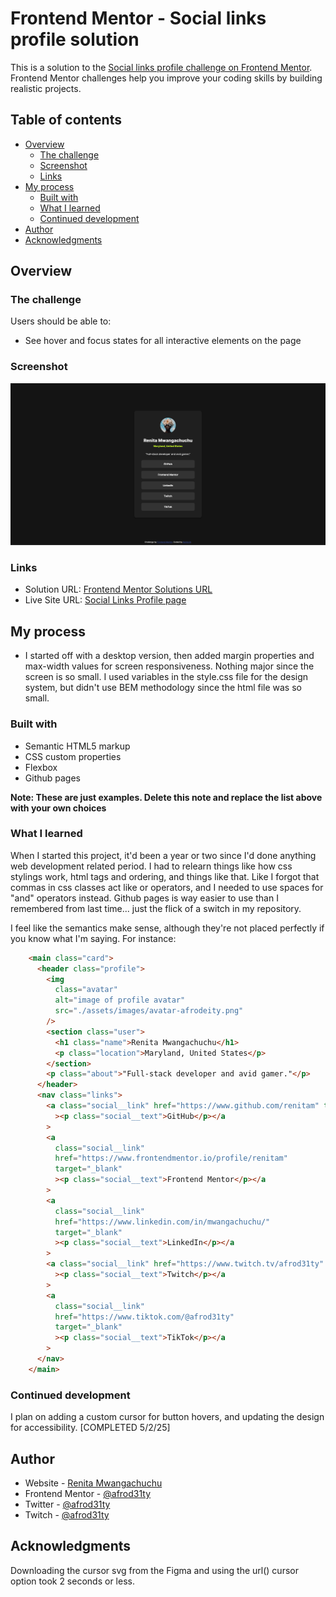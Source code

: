 # Frontend Mentor - Social links profile solution

This is a solution to the [Social links profile challenge on Frontend Mentor](https://www.frontendmentor.io/challenges/social-links-profile-UG32l9m6dQ). Frontend Mentor challenges help you improve your coding skills by building realistic projects.

## Table of contents

- [Overview](#overview)
  - [The challenge](#the-challenge)
  - [Screenshot](#screenshot)
  - [Links](#links)
- [My process](#my-process)
  - [Built with](#built-with)
  - [What I learned](#what-i-learned)
  - [Continued development](#continued-development)
- [Author](#author)
- [Acknowledgments](#acknowledgments)

## Overview

### The challenge

Users should be able to:

- See hover and focus states for all interactive elements on the page

### Screenshot

![Screenshot of Social Media Links](./assets/images/screenshot.png)

### Links

- Solution URL: [Frontend Mentor Solutions URL](https://www.github.com/renitam/social-links-profile)
- Live Site URL: [Social Links Profile page](https://renitam.github.com/social-links-profile)

## My process

- I started off with a desktop version, then added margin properties and max-width values for screen responsiveness. Nothing major since the screen is so small. I used variables in the style.css file for the design system, but didn't use BEM methodology since the html file was so small.

### Built with

- Semantic HTML5 markup
- CSS custom properties
- Flexbox
- Github pages

**Note: These are just examples. Delete this note and replace the list above with your own choices**

### What I learned

When I started this project, it'd been a year or two since I'd done anything web development related period. I had to relearn things like how css stylings work, html tags and ordering, and things like that. Like I forgot that commas in css classes act like or operators, and I needed to use spaces for "and" operators instead. Github pages is way easier to use than I remembered from last time... just the flick of a switch in my repository.

I feel like the semantics make sense, although they're not placed perfectly if you know what I'm saying. For instance:

```html
    <main class="card">
      <header class="profile">
        <img
          class="avatar"
          alt="image of profile avatar"
          src="./assets/images/avatar-afrodeity.png"
        />
        <section class="user">
          <h1 class="name">Renita Mwangachuchu</h1>
          <p class="location">Maryland, United States</p>
        </section>
        <p class="about">"Full-stack developer and avid gamer."</p>
      </header>
      <nav class="links">
        <a class="social__link" href="https://www.github.com/renitam" target="_blank"
          ><p class="social__text">GitHub</p></a
        >
        <a
          class="social__link"
          href="https://www.frontendmentor.io/profile/renitam"
          target="_blank"
          ><p class="social__text">Frontend Mentor</p></a
        >
        <a
          class="social__link"
          href="https://www.linkedin.com/in/mwangachuchu/"
          target="_blank"
          ><p class="social__text">LinkedIn</p></a
        >
        <a class="social__link" href="https://www.twitch.tv/afrod31ty" target="_blank"
          ><p class="social__text">Twitch</p></a
        >
        <a
          class="social__link"
          href="https://www.tiktok.com/@afrod31ty"
          target="_blank"
          ><p class="social__text">TikTok</p></a
        >
      </nav>
    </main>
```

### Continued development

I plan on adding a custom cursor for button hovers, and updating the design for accessibility. [COMPLETED 5/2/25]

## Author

- Website - [Renita Mwangachuchu](https://renitam.github.com/portfolio)
- Frontend Mentor - [@afrod31ty](https://www.frontendmentor.io/profile/renitam)
- Twitter - [@afrod31ty](https://www.twitter.com/afrod31ty)
- Twitch - [@afrod31ty](https://www.twitch.tv/afrod31ty)

## Acknowledgments

Downloading the cursor svg from the Figma and using the url() cursor option took 2 seconds or less. 